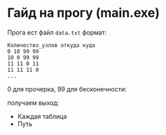 # Гайд на прогу (main.exe)

Прога ест файл `data.txt`
формат:  
```
Количество_узлов откуда куда
0 10 99 99
10 0 99 99
11 11 0 11
11 11 11 0
...
```
0 для прочерка, 99 для бесконечности:  

получаем выход:  
- Каждая таблица
- Путь